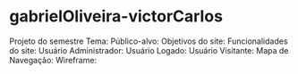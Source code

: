 # gabrielOliveira-victorCarlos
Projeto do semestre  Tema: Público-alvo: Objetivos do site: Funcionalidades do site: Usuário Administrador: Usuário Logado: Usuário Visitante: Mapa de Navegação: Wireframe:
